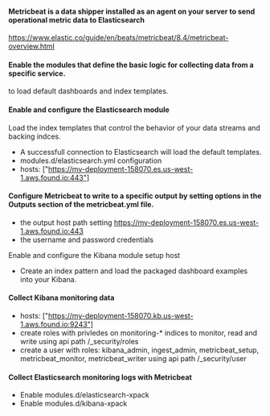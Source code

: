 #### Metricbeat is a data shipper installed as an agent on your server to send operational metric data to Elasticsearch
https://www.elastic.co/guide/en/beats/metricbeat/8.4/metricbeat-overview.html

#### Enable the modules that define the basic logic for collecting data from a specific service.
to load default dashboards and index templates. 

#### Enable and configure the Elasticsearch module
Load the index templates that control the behavior of your data streams and backing indces.
- A successfull connection to Elasticsearch will load the default templates.
- modules.d/elasticsearch.yml configuration
- hosts: ["https://my-deployment-158070.es.us-west-1.aws.found.io:443"]

#### Configure Metricbeat to write to a specific output by setting options in the Outputs section of the metricbeat.yml file.
- the output host path setting https://my-deployment-158070.es.us-west-1.aws.found.io:443
- the username and password credentials 

Enable and configure the Kibana module
setup host 
- Create an index pattern and load the packaged dashboard examples into your Kibana.

#### Collect Kibana monitoring data
- hosts: ["https://my-deployment-158070.kb.us-west-1.aws.found.io:9243"]
- create roles with privledes on monitoring-* indices to monitor, read and write using api path /_security/roles 
- create a user with roles: kibana_admin, ingest_admin, metricbeat_setup, metricbeat_monitor, metricbeat_writer using api path /_security/user

#### Collect Elasticsearch monitoring logs with Metricbeat 
- Enable modules.d/elasticsearch-xpack
- Enable modules.d/kibana-xpack

